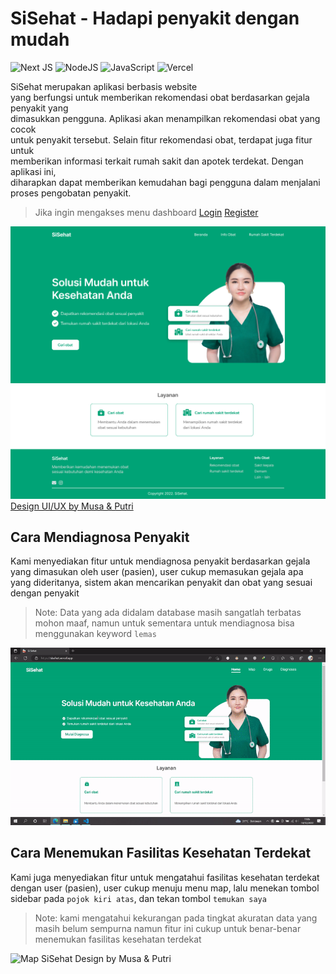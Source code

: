 # SiSehat - Hadapi penyakit dengan mudah
![Next JS](https://img.shields.io/badge/Next-black?style=for-the-badge&logo=next.js&logoColor=white)
![NodeJS](https://img.shields.io/badge/node.js-6DA55F?style=for-the-badge&logo=node.js&logoColor=white)
![JavaScript](https://img.shields.io/badge/javascript-%23323330.svg?style=for-the-badge&logo=javascript&logoColor=%23F7DF1E)
![Vercel](https://img.shields.io/badge/vercel-%23000000.svg?style=for-the-badge&logo=vercel&logoColor=white)

SiSehat merupakan aplikasi berbasis website <br>
yang berfungsi untuk memberikan rekomendasi obat berdasarkan gejala penyakit yang <br>
dimasukkan pengguna. Aplikasi akan menampilkan rekomendasi obat yang cocok <br>
untuk penyakit tersebut. Selain fitur rekomendasi obat, terdapat juga fitur untuk <br>
memberikan informasi terkait rumah sakit dan apotek terdekat. Dengan aplikasi ini, <br>
diharapkan dapat memberikan kemudahan bagi pengguna dalam menjalani proses  pengobatan penyakit.

> Jika ingin mengakses menu dashboard [Login](https://sisehat.vercel.app/login) [Register](https://sisehat.vercel.app/register)

![Beranda SiSehat Design by Musa & Putri](github/Beranda.png)
[Design UI/UX by Musa & Putri](https://www.figma.com/file/DjAi2w4tduhSyrbDmjR8R0/SiSehat?node-id=1%3A3)

## Cara Mendiagnosa Penyakit
Kami menyediakan fitur untuk mendiagnosa penyakit berdasarkan gejala yang dimasukan oleh user (pasien), user cukup memasukan gejala apa yang dideritanya, sistem akan mencarikan penyakit dan obat yang sesuai dengan penyakit 

> Note: Data yang ada didalam database masih sangatlah terbatas mohon maaf, namun untuk sementara untuk mendiagnosa bisa menggunakan keyword `lemas`

![Beranda SiSehat Design by Musa & Putri](github/Diagnosa_Penyakit2.gif)

## Cara Menemukan Fasilitas Kesehatan Terdekat
Kami juga menyediakan fitur untuk mengatahui fasilitas kesehatan terdekat dengan user (pasien), user cukup menuju menu map, lalu menekan tombol sidebar pada `pojok kiri atas`, dan tekan tombol `temukan saya`

> Note: kami mengatahui kekurangan pada tingkat akuratan data yang masih belum sempurna namun fitur ini cukup untuk benar-benar menemukan fasilitas kesehatan terdekat

![Map SiSehat Design by Musa & Putri](github/Map2.gif)